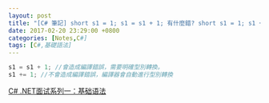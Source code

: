 ```yaml
---
layout: post
title: "[C# 筆記] short s1 = 1; s1 = s1 + 1; 有什麼錯? short s1 = 1; s1 += 1; 有什麼錯？"
date: 2017-02-20 23:29:00 +0800
categories: [Notes,C#]
tags: [C#,基礎語法]
---
```



```c#
s1 = s1 + 1; //會造成編譯錯誤，需要明確型別轉換。
s1 += 1; //不會造成編譯錯誤，編譯器會自動進行型別轉換
```



[C# .NET面试系列一：基础语法](https://bbs.huaweicloud.com/blogs/423092)  